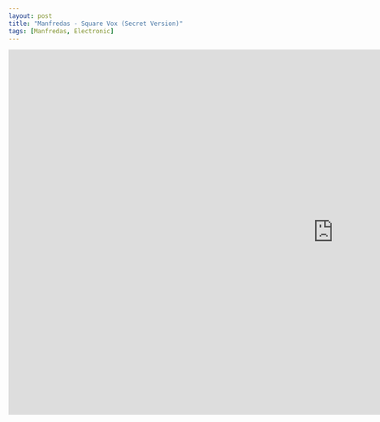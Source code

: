 ```yaml
---
layout: post
title: "Manfredas - Square Vox (Secret Version)"
tags: [Manfredas, Electronic]
---
```


<div class="embed-responsive embed-responsive-16by9">
    <iframe width="1280" height="720" src="https://www.youtube.com/embed/g6gqDliQECM" frameborder="0" allow="autoplay; encrypted-media" allowfullscreen></iframe>
</div>
